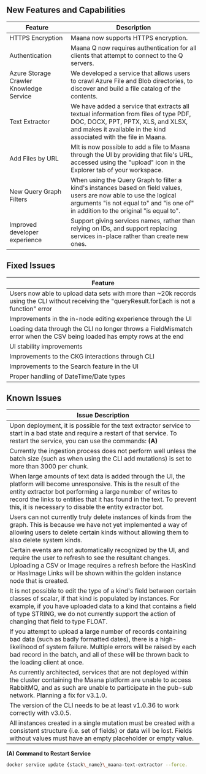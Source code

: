 

New Features and Capabilities
-----------------------------

| Feature | Description |
| ----------- | -----------|
| HTTPS Encryption    |   Maana now supports HTTPS encryption.       |
| Authentication    |   Maana Q now requires authentication for all clients that attempt to connect to the Q servers.|
| Azure Storage Crawler Knowledge Service |   We developed a service that allows users to crawl Azure File and Blob directories, to discover and build a file catalog of the contents.      |
| Text Extractor   |   We have added a service that extracts all textual information from files of type PDF, DOC, DOCX, PPT, PPTX, XLS, and XLSX, and makes it available in the kind associated with the file in Maana.     |
| Add Files by URL   |   MIt is now possible to add a file to Maana through the UI by providing that file's URL, accessed using the "upload" icon in the Explorer tab of your workspace.      |
| New Query Graph Filters   |   When using the Query Graph to filter a kind's instances based on field values, users are now able to use the logical arguments "is not equal to" and "is one of" in addition to the original "is equal to".    |
| Improved developer experience    |   Support giving services names, rather than relying on IDs, and support replacing services in-place rather than create new ones.      |


Fixed Issues
------------


| Feature |
| -----------|
|Users now able to upload data sets with more than ~20k records using the CLI without receiving the "queryResult.forEach is not a function" error |
| Improvements in the in-node editing experience through the UI |
| Loading data through the CLI no longer throws a FieldMismatch error when the CSV being loaded has empty rows at the end |
| UI stability improvements |
| Improvements to the CKG interactions through CLI |
| Improvements to the Search feature in the UI |
| Proper handling of DateTime/Date types|




Known Issues
------------

| Issue Description |
| -----------|
| Upon deployment, it is possible for the text extractor service to start in a bad state and require a restart of that service. To restart the service, you can use the commands: **(A)**  |
| Currently the ingestion process does not perform well unless the batch size (such as when using the CLI add mutations) is set to more than 3000 per chunk.|
| When large amounts of text data is added through the UI, the platform will become unresponsive. This is the result of the entity extractor bot performing a large number of writes to record the links to entities that it has found in the text. To prevent this, it is necessary to disable the entity extractor bot. |
| Users can not currently truly delete instances of kinds from the graph. This is because we have not yet implemented a way of allowing users to delete certain kinds without allowing them to also delete system kinds. |
| Certain events are not automatically recognized by the UI, and require the user to refresh to see the resultant changes. Uploading a CSV or Image requires a refresh before the HasKind or HasImage Links will be shown within the golden instance node that is created. |
| It is not possible to edit the type of a kind's field between certain classes of scalar, if that kind is populated by instances. For example, if you have uploaded data to a kind that contains a field of type STRING, we do not currently support the action of changing that field to type FLOAT. |
| If you attempt to upload a large number of records containing bad data (such as badly formatted dates), there is a high-likelihood of system failure. Multiple errors will be raised by each bad record in the batch, and all of these will be thrown back to the loading client at once. |
| As currently architected, services that are not deployed within the cluster containing the Maana platform are unable to access RabbitMQ, and as such are unable to participate in the pub-sub network. Planning a fix for v3.1.0. |
| The version of the CLI needs to be at least v1.0.36 to work correctly with v3.0.5.|
| All instances created in a single mutation must be created with a consistent structure (i.e. set of fields) or data will be lost. Fields without values must have an empty placeholder or empty value. |


**(A) Command to Restart Service**
```bash
docker service update {stack\_name}\_maana-text-extractor --force.
```
